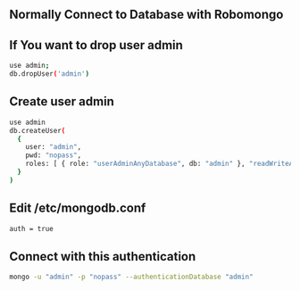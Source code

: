 ## Normally Connect to Database with Robomongo

## If You want to drop user admin
```sh
use admin;
db.dropUser('admin')
```

## Create user admin
```sh
use admin
db.createUser(
  {
    user: "admin",
    pwd: "nopass",
    roles: [ { role: "userAdminAnyDatabase", db: "admin" }, "readWriteAnyDatabase" ]
  }
)
```

## Edit /etc/mongodb.conf
```sh
auth = true
```

## Connect with this authentication
```sh
mongo -u "admin" -p "nopass" --authenticationDatabase "admin"
```
